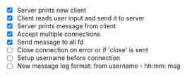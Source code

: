 - [x] Server prints new client
- [x] Client reads user input and send it to server
- [x] Server prints message from client
- [x] Accept multiple connections
- [x] Send message to all fd
- [ ] Close connection on error or if 'close' is sent
- [ ] Setup username before connection
- [ ] New message log format: 
        from username - hh:mm: 
        msg
